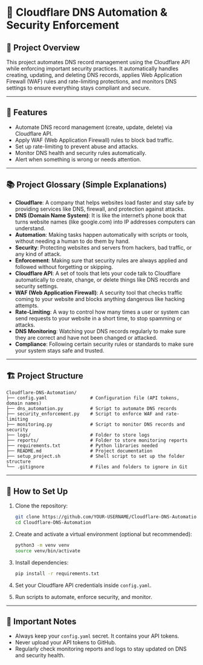 # 📄 Cloudflare DNS Automation & Security Enforcement

## 📌 Project Overview

This project automates DNS record management using the Cloudflare API while enforcing important security practices. It automatically handles creating, updating, and deleting DNS records, applies Web Application Firewall (WAF) rules and rate-limiting protections, and monitors DNS settings to ensure everything stays compliant and secure.

---

## 🚀 Features
- Automate DNS record management (create, update, delete) via Cloudflare API.
- Apply WAF (Web Application Firewall) rules to block bad traffic.
- Set up rate-limiting to prevent abuse and attacks.
- Monitor DNS health and security rules automatically.
- Alert when something is wrong or needs attention.

---

## 📚 Project Glossary (Simple Explanations)

- **Cloudflare**: A company that helps websites load faster and stay safe by providing services like DNS, firewall, and protection against attacks.
- **DNS (Domain Name System)**: It is like the internet’s phone book that turns website names (like google.com) into IP addresses computers can understand.
- **Automation**: Making tasks happen automatically with scripts or tools, without needing a human to do them by hand.
- **Security**: Protecting websites and servers from hackers, bad traffic, or any kind of attack.
- **Enforcement**: Making sure that security rules are always applied and followed without forgetting or skipping.
- **Cloudflare API**: A set of tools that lets your code talk to Cloudflare automatically to create, change, or delete things like DNS records and security settings.
- **WAF (Web Application Firewall)**: A security tool that checks traffic coming to your website and blocks anything dangerous like hacking attempts.
- **Rate-Limiting**: A way to control how many times a user or system can send requests to your website in a short time, to stop spamming or attacks.
- **DNS Monitoring**: Watching your DNS records regularly to make sure they are correct and have not been changed or attacked.
- **Compliance**: Following certain security rules or standards to make sure your system stays safe and trusted.

---

## 🏗️ Project Structure

```plaintext
Cloudflare-DNS-Automation/
├── config.yaml                # Configuration file (API tokens, domain names)
├── dns_automation.py          # Script to automate DNS records
├── security_enforcement.py    # Script to enforce WAF and rate-limiting
├── monitoring.py              # Script to monitor DNS records and security
├── logs/                      # Folder to store logs
├── reports/                   # Folder to store monitoring reports
├── requirements.txt           # Python libraries needed
├── README.md                  # Project documentation
├── setup_project.sh           # Shell script to set up the folder structure
└── .gitignore                 # Files and folders to ignore in Git
```

---

## 🔧 How to Set Up

1. Clone the repository:
   ```bash
   git clone https://github.com/YOUR-USERNAME/Cloudflare-DNS-Automation.git
   cd Cloudflare-DNS-Automation
   ```

2. Create and activate a virtual environment (optional but recommended):
   ```bash
   python3 -m venv venv
   source venv/bin/activate
   ```

3. Install dependencies:
   ```bash
   pip install -r requirements.txt
   ```

4. Set your Cloudflare API credentials inside `config.yaml`.

5. Run scripts to automate, enforce security, and monitor.

---

## 📢 Important Notes
- Always keep your `config.yaml` secret. It contains your API tokens.
- Never upload your API tokens to GitHub.
- Regularly check monitoring reports and logs to stay updated on DNS and security health.

